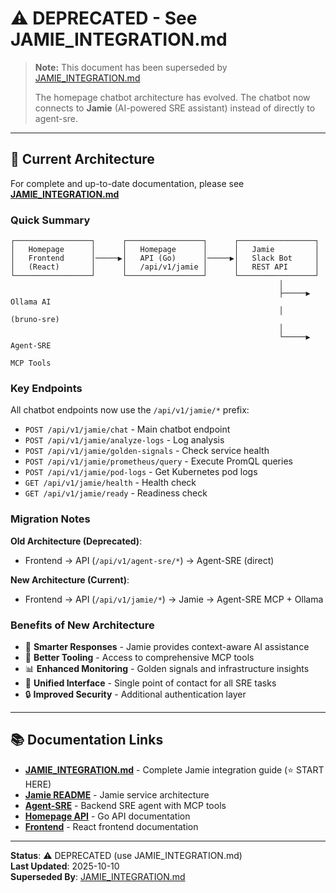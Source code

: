 # ⚠️ DEPRECATED - See JAMIE_INTEGRATION.md

> **Note:** This document has been superseded by [JAMIE_INTEGRATION.md](./JAMIE_INTEGRATION.md)
>
> The homepage chatbot architecture has evolved. The chatbot now connects to **Jamie** (AI-powered SRE assistant) instead of directly to agent-sre.

---

## 🤖 Current Architecture

For complete and up-to-date documentation, please see **[JAMIE_INTEGRATION.md](./JAMIE_INTEGRATION.md)**

### Quick Summary

```
┌─────────────────┐      ┌─────────────────┐      ┌─────────────────┐
│   Homepage      │      │   Homepage      │      │   Jamie         │
│   Frontend      │─────▶│   API (Go)      │─────▶│   Slack Bot     │
│   (React)       │      │   /api/v1/jamie │      │   REST API      │
└─────────────────┘      └─────────────────┘      └─────────────────┘
                                                            │
                                                            ├─────▶ Ollama AI
                                                            │       (bruno-sre)
                                                            │
                                                            └─────▶ Agent-SRE
                                                                    MCP Tools
```

### Key Endpoints

All chatbot endpoints now use the `/api/v1/jamie/*` prefix:

- `POST /api/v1/jamie/chat` - Main chatbot endpoint
- `POST /api/v1/jamie/analyze-logs` - Log analysis
- `POST /api/v1/jamie/golden-signals` - Check service health
- `POST /api/v1/jamie/prometheus/query` - Execute PromQL queries
- `POST /api/v1/jamie/pod-logs` - Get Kubernetes pod logs
- `GET /api/v1/jamie/health` - Health check
- `GET /api/v1/jamie/ready` - Readiness check

### Migration Notes

**Old Architecture (Deprecated)**:
- Frontend → API (`/api/v1/agent-sre/*`) → Agent-SRE (direct)

**New Architecture (Current)**:
- Frontend → API (`/api/v1/jamie/*`) → Jamie → Agent-SRE MCP + Ollama

### Benefits of New Architecture

- 🧠 **Smarter Responses** - Jamie provides context-aware AI assistance
- 🔧 **Better Tooling** - Access to comprehensive MCP tools
- 📊 **Enhanced Monitoring** - Golden signals and infrastructure insights
- 🤖 **Unified Interface** - Single point of contact for all SRE tasks
- 🔒 **Improved Security** - Additional authentication layer

---

## 📚 Documentation Links

- **[JAMIE_INTEGRATION.md](./JAMIE_INTEGRATION.md)** - Complete Jamie integration guide (⭐ START HERE)
- **[Jamie README](../agent-jamie/README.md)** - Jamie service architecture
- **[Agent-SRE](../agent-sre/README.md)** - Backend SRE agent with MCP tools
- **[Homepage API](./api/README.md)** - Go API documentation
- **[Frontend](./frontend/README.md)** - React frontend documentation

---

**Status**: ⚠️ DEPRECATED (use JAMIE_INTEGRATION.md)  
**Last Updated**: 2025-10-10  
**Superseded By**: [JAMIE_INTEGRATION.md](./JAMIE_INTEGRATION.md)
